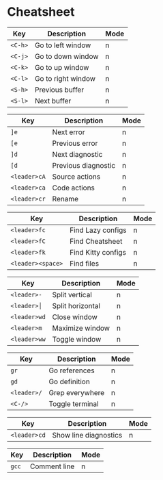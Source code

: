 # Cheatsheet

| Key     | Description        | Mode |
| ------- | ------------------ | ---- |
| `<C-h>` | Go to left window  | n    |
| `<C-j>` | Go to down window  | n    |
| `<C-k>` | Go to up window    | n    |
| `<C-l>` | Go to right window | n    |
| `<S-h>` | Previous buffer    | n    |
| `<S-l>` | Next buffer        | n    |

| Key          | Description         | Mode |
| ------------ | ------------------- | ---- |
| `]e`         | Next error          | n    |
| `[e`         | Previous error      | n    |
| `]d`         | Next diagnostic     | n    |
| `[d`         | Previous diagnostic | n    |
| `<leader>cA` | Source actions      | n    |
| `<leader>ca` | Code actions        | n    |
| `<leader>cr` | Rename              | n    |

| Key               | Description        | Mode |
| ----------------- | ------------------ | ---- |
| `<leader>fc`      | Find Lazy configs  | n    |
| `<leader>fC`      | Find Cheatsheet    | n    |
| `<leader>fk`      | Find Kitty configs | n    |
| `<leader><space>` | Find files         | n    |

| Key          | Description      | Mode |
| ------------ | ---------------- | ---- |
| `<leader>-`  | Split vertical   | n    |
| `<leader>│`  | Split horizontal | n    |
| `<leader>wd` | Close window     | n    |
| `<leader>m`  | Maximize window  | n    |
| `<leader>ww` | Toggle window    | n    |

| Key         | Description     | Mode |
| ----------- | --------------- | ---- |
| `gr`        | Go references   | n    |
| `gd`        | Go definition   | n    |
| `<leader>/` | Grep everywhere | n    |
| `<C-/>`     | Toggle terminal | n    |

| Key          | Description           | Mode |
| ------------ | --------------------- | ---- |
| `<leader>cd` | Show line diagnostics | n    |

| Key   | Description  | Mode |
| ----- | ------------ | ---- |
| `gcc` | Comment line | n    |
